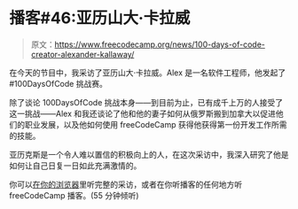 # 播客#46:亚历山大·卡拉威

> 原文：<https://www.freecodecamp.org/news/100-days-of-code-creator-alexander-kallaway/>

在今天的节目中，我采访了亚历山大·卡拉威。Alex 是一名软件工程师，他发起了#100DaysOfCode 挑战赛。

除了谈论 100DaysOfCode 挑战本身——到目前为止，已有成千上万的人接受了这一挑战——Alex 和我还谈论了他和他的妻子如何从俄罗斯搬到加拿大以促进他们的职业发展，以及他如何使用 freeCodeCamp 获得他获得第一份开发工作所需的技能。

亚历克斯是一个令人难以置信的积极向上的人，在这次采访中，我深入研究了他是如何让自己日复一日如此充满激情的。

你可以[在你的浏览器](https://podcast.freecodecamp.org/ep-46-alexander-kallaway-interview-with-the-creator-of-100daysofcode)里听完整的采访，或者在你听播客的任何地方听 freeCodeCamp 播客。(55 分钟倾听)